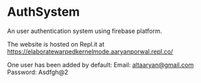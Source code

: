 # AuthSystem
An user authentication system using firebase platform.

The website is hosted on Repl.it at https://elaboratewarpedkernelmode.aaryanporwal.repl.co/

One user has been added by default:
  Email: altaaryan@gmail.com
  Password: Asdfgh@2
